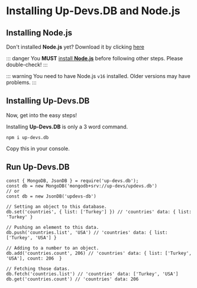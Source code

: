 # Installing Up-Devs.DB and Node.js

## Installing Node.js
Don't installed **Node.js** yet? Download it by clicking [here](https://nodejs.org/)

::: danger
You **MUST** [install **Node.js**](#installing-node-js) before following other steps. Please double-check!
:::

::: warning
You need to have Node.js `v16` installed. Older versions may have problems.
:::

## Installing Up-Devs.DB
Now, get into the easy steps!

Installing **Up-Devs.DB** is only a 3 word command.

```sh-session
npm i up-devs.db
```

Copy this in your console.

## Run Up-Devs.DB

```
const { MongoDB, JsonDB } = require('up-devs.db');
const db = new MongoDB('mongodb+srv://up-devs/updevs.db')
// or
const db = new JsonDB('updevs-db')

// Setting an object to this database.
db.set('countries', { list: ['Turkey'] }) // 'countries' data: { list: 'Turkey' }

// Pushing an element to this data.
db.push('countries.list', 'USA') // 'countries' data: { list: ['Turkey', 'USA'] }

// Adding to a number to an object.
db.add('countries.count', 206) // 'countries' data: { list: ['Turkey', 'USA'], count: 206  }

// Fetching those datas.
db.fetch('countries.list') // 'countries' data: ['Turkey', 'USA']
db.get('countries.count') // 'countries' data: 206
```
